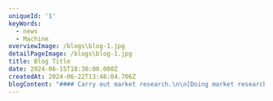 ```yaml
---
uniqueId: '1'
keyWords:
  - news
  - Machine
overviewImage: /blogs\blog-1.jpg
detailPageImage: /blogs\blog-1.jpg
title: Blog Title
date: 2024-06-15T18:30:00.000Z
createdAt: 2024-06-22T13:48:04.706Z
blogContent: "#### Carry out market research.\n\n[Doing market research](https://blog.hubspot.com/marketing/market-research-buyers-journey-guide?hubs_content=blog.hubspot.com/marketing/how-to-start-a-blog\\&hubs_content-cta=Doing%20market%20research)\_sounds like a big task, but in truth, it can be as simple as accessing a social media platform and browsing user and blog profiles that match with your potential audience.\n\nUse\_[market research tools](https://blog.hubspot.com/marketing/market-research-tools-resources?hubs_content=blog.hubspot.com/marketing/how-to-start-a-blog\\&hubs_content-cta=market%20research%20tools)\_to begin uncovering more specific information about your audience — or to confirm a hunch or a piece of information you already knew. For instance, if you wanted to create a blog about work-from-home hacks, you can make the reasonable assumption that your audience will be mostly Gen Zers and Millennials. But it’s important to confirm this information through research.\n\n#### Create formal buyer personas.\n\nOnce you’ve brainstormed and carried out market research, it’s time to create formal\_[buyer personas](https://blog.hubspot.com/marketing/buyer-persona-research?hubs_content=blog.hubspot.com/marketing/how-to-start-a-blog\\&hubs_content-cta=buyer%20personas). It’s important because what you know about your buyer personas and their interests will inform the brainstorming process for blog posts.\n\n\"Buyer personas aren’t just for direct marketing. They can be a handy way to keep a human in mind while you’re writing. If you’ve got other marketing or sales teams handy, coordinate your personas,\" says Curtis del Principe, user acquisition manager at HubSpot. \"Chances are that your existing customers are exactly the kind of people you want to attract with your writing in the first place. Your sales and service teams can also have great insight into these people’s needs and pain points.\"\n\nFor instance, if your readers are Millennials looking to start a business, you probably don't need to provide them with information about getting started on social media — most of them already have that down.\n\nYou might, however, want to give them information about how to adjust their social media approach (for example — from what may be a casual, personal approach to a more business-savvy, networking-focused approach). That kind of tweak is what helps you publish content about the topics your audience really wants and needs.\n\nDon't have buyer personas in place for your business? Here are a few resources to help you get started:\n\n* [Create Buyer Personas for Your Business \\[Free Template\\]](https://offers.hubspot.com/free-template-creating-buyer-personas?hubs_post-cta=body\\&hubs_signup-url=blog.hubspot.com/marketing/how-to-start-a-blog\\&hubs_signup-cta=Create%20Buyer%20Personas%20for%20Your%20Business%20%5BFree%20Template%5D\\&hubs_post=blog.hubspot.com/marketing/how-to-start-a-blog)\n* [Guide: How to Create Detailed Buyer Personas for Your Business](https://blog.hubspot.com/marketing/buyer-persona-research?hubs_post-cta=body\\&hubs_content=blog.hubspot.com/marketing/how-to-start-a-blog\\&hubs_content-cta=Guide%3A%20How%20to%20Create%20Detailed%20Buyer%20Personas%20for%20Your%20Business)\n* [\\[Free Tool\\] Make My Persona: Buyer Persona Generator](https://www.hubspot.com/make-my-persona?hubs_post=blog.hubspot.com/marketing/how-to-start-a-blog?hubs_post-cta=body\\&hubs_content=blog.hubspot.com/marketing/how-to-start-a-blog\\&hubs_content-cta=%5BFree%20Tool%5D%20Make%20My%20Persona%3A%20Buyer%20Persona%20Generator)\n\n### 2. Check out your competition.\n\nWhat better way to draw inspiration than to look at your well-established competition?\n\nIt’s worth taking a look at popular, highly reviewed blogs because their strategy and execution is what got them to grow in credibility. The purpose of doing this isn’t to copy these elements, but to gain better insight into what readers appreciate in a quality blog.\n\nWhen you find a competitor’s blog, take the following steps:\n\n#### Determine whether they’re actually a direct competitor.\n\nA blog’s audience, niche, and specific slant determine whether they're actually your competitor. But the most important of these is their audience. If they serve a completely different public than you, then they’re likely not a competitor. That is why it’s important to define your buyer personas before taking other steps in the blog creation process.\n\n#### Look at the blog’s branding, color palette, and theme.\n\nOnce you determine that they’re your competitor, it’s time to take note of their techniques so that you can capture a similar readership. Colors and themes play a huge role in whether you seem like part of a niche — for instance, a blog about eco-friendly products should likely use earthy tones instead of bright, unnatural colors such as neon yellow or pink.\n\n#### Analyze the tone and writing style of the competition.\n\nTake note of your competition’s copywriting. Is it something you feel like you can successfully emulate? Does it ring true to the type of blog you’d like to create? What do readers most respond to? For most, creating a tech blog might be an excellent idea, but if journalistic, review-based writing doesn’t work for you, then that might not be a good fit. Be aware of what you can feasibly execute or hire freelance writers.\n"
---
```


